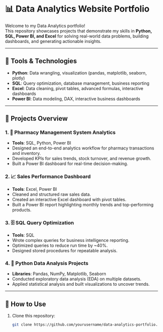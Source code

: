 # 📊 Data Analytics Website Portfolio

Welcome to my Data Analytics portfolio!  
This repository showcases projects that demonstrate my skills in **Python, SQL, Power BI, and Excel** for solving real-world data problems, building dashboards, and generating actionable insights.  

---

## 🚀 Tools & Technologies
- **Python**: Data wrangling, visualization (pandas, matplotlib, seaborn, plotly)  
- **SQL**: Query optimization, database management, business reporting  
- **Excel**: Data cleaning, pivot tables, advanced formulas, interactive dashboards  
- **Power BI**: Data modeling, DAX, interactive business dashboards  

---

## 📂 Projects Overview

### 1. 🏥 Pharmacy Management System Analytics  
- **Tools**: SQL, Python, Power BI  
- Designed an end-to-end analytics workflow for pharmacy transactions and inventory.  
- Developed KPIs for sales trends, stock turnover, and revenue growth.  
- Built a Power BI dashboard for real-time decision-making.  

### 2. 📈 Sales Performance Dashboard  
- **Tools**: Excel, Power BI  
- Cleaned and structured raw sales data.  
- Created an interactive Excel dashboard with pivot tables.  
- Built a Power BI report highlighting monthly trends and top-performing products.  

### 3. 🗄️ SQL Query Optimization  
- **Tools**: SQL  
- Wrote complex queries for business intelligence reporting.  
- Optimized queries to reduce run time by ~40%.  
- Designed stored procedures for repeatable analysis.  

### 4. 🐍 Python Data Analysis Projects  
- **Libraries**: Pandas, NumPy, Matplotlib, Seaborn  
- Conducted exploratory data analysis (EDA) on multiple datasets.  
- Applied statistical analysis and built visualizations to uncover trends.  

---

## 📌 How to Use
1. Clone this repository:  
   ```bash
   git clone https://github.com/yourusername/data-analytics-portfolio.git

